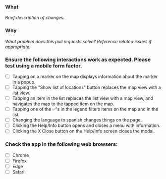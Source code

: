 <!-- 
  Does your pull request introduce changes to the mutual aid web app at? If so, use this
  checklist to ensure the project meets the needs.
-->

### What
_Brief description of changes._

### Why
_What problem does this pull requests solve?  Reference related issues if appropriate._

### Ensure the following interactions work as expected. Please test using a mobile form factor.
- [ ] Tapping on a marker on the map displays information about the marker in a popup.
- [ ] Tapping the "Show list of locations" button replaces the map view with a list view.
- [ ] Tapping an item in the list replaces the list view with a map view, and navigates the map to the tapped item on the map.
- [ ] Tapping one of the ✅'s in the legend filters items on the map and in the list.
- [ ] Changing the language to spanish changes things on the page.
- [ ] Clicking the Help/Info button opens and closes a menu with information.
- [ ] Clicking the X Close button on the Help/Info screen closes the modal.

### Check the app in the following web browsers:
- [ ] Chrome
- [ ] Firefox
- [ ] Edge
- [ ] Safari
